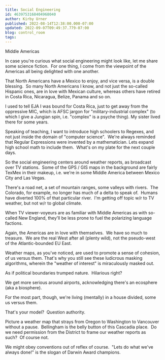 ```yaml
---
title: Social Engineering
id: 4639753168404968040
author: Kirby Urner
published: 2022-08-14T12:38:00.000-07:00
updated: 2022-09-07T09:49:37.779-07:00
blog: control_room
tags: 
---
```


[](https://www.flickr.com/photos/kirbyurner/52285665453)

Middle Americas  

In case you're curious what social engineering might look like, let me share some science fiction.  For one thing, I come from the viewpoint of the Americas all being delighted with one another.  

That North Americans have a Mexico to enjoy, and vice versa, is a double blessing.  So many North Americans I know, and not just the so-called Hispanic ones, are in love with Mexican culture, whereas others have retired in Costa Rica, Nicaragua, Belize, Panama and so on.

I used to tell EJA I was bound for Costa Rica, just to get away from the oppressive MIC, which is AFSC jargon for "military-industrial complex" (to which I give a Jungian spin, i.e. "complex" is a psyche thing). My sister lived there for some years.

Speaking of teaching, I want to introduce high schoolers to Regexes, and not just inside the domain of "computer science".  We're always reminded that Regular Expressions were invented by a mathematician. Lets expand high school math to include them.  What's on my plate for the next couple days.

So the social engineering centers around weather reports, as broadcast over TV stations.  Some of the GPS / GIS maps in the background are fairly TexMex in their makeup, i.e. we're in some Middle America between Mexico City and Las Vegas.  

There's a road net, a set of mountain ranges, some valleys with rivers.  The Colorado, for example, no longer has much of a delta to speak of.  Humans have diverted 100% of that particular river.  I'm getting off topic w/r to TV weather, but not w/r to global climate.

When TV viewer-voyeurs are as familiar with Middle Americas as with so-called New England, they'll be less prone to fuel the polarizing language factions.  

Again, the Americas are in love with themselves.  We have so much to treasure.  We are the real West after all (plenty wild), not the pseudo-west of the Atlantic-bounded EU East.

Weather maps, as you've noticed, are used to promote a sense of cohesion, of us versus them. That's why you still see these ludicrous masking algorithms, wherein the "weather of interest" is miraculously masked out.  

As if political boundaries trumped nature.  Hilarious right?  

We get more serious around airports, acknowledging there's an ecosphere (aka a biosphere).  

For the most part, though, we're living (mentally) in a house divided, some us versus them.  

That's your model?  Question authority.

Picture a weather map that strays from Oregon to Washington to Vancouver without a pause.  Bellingham is the belly button of this Cascadia place.  Do we need permission from the District to frame our weather reports as such?  Of course not.  

We might obey conventions out of reflex of course.  "Lets do what we've always done!" is the slogan of Darwin Award champions.